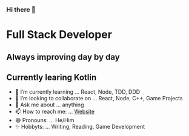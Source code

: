 ### Hi there 👋
# Full Stack Developer
## Always improving day by day
## Currently learing Kotlin
<!--
**Asdaois/Asdaois** is a ✨ _special_ ✨ repository because its `README.md` (this file) appears on your GitHub profile.

Here are some ideas to get you started:

- 🔭 I’m currently working on ...
- 🌱 I’m currently learning ... React, Node, TDD, DDD
- 👯 I’m looking to collaborate on ... React, Node
- 🤔 I’m looking for help with ... 
- 💬 Ask me about ... anything
- 📫 How to reach me: ... [Website](https://asdaois.github.io/personal-website/)
- 😄 Pronouns: ... He/Him
- ⚡ Fun fact: ... 
-->

- 🌱 I’m currently learning ... React, Node, TDD, DDD
- 👯 I’m looking to collaborate on ... React, Node, C++, Game Projects
- 💬 Ask me about ... anything
- 📫 How to reach me: ... [Website](https://asdaois.github.io/personal-website/)
- 😄 Pronouns: ... He/Him
- ✨ Hobbyts: ... Writing, Reading, Game Development
